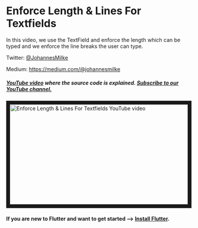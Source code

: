 # Enforce Length & Lines For Textfields
In this video, we use the TextField and enforce the length which can be typed and we enforce the line breaks the user can type.


Twitter: [@JohannesMilke](https://twitter.com/JohannesMilke "Twitter Johannes Milke")

Medium: https://medium.com/@johannesmilke

##### [YouTube video](https://www.youtube.com/watch?v=FxmlU5NnRX8 "Youtube Johannes Milke") where the *source code* is explained. [Subscribe to our YouTube channel.](http://www.youtube.com/channel/UC0FD2apauvegCcsvqIBceLA?sub_confirmation=1 "YouTube Subscribe Johannes Milke")  
<a href="https://www.youtube.com/watch?v=FxmlU5NnRX8&feature=player_embedded
" target="_blank"><img src="http://img.youtube.com/vi/FxmlU5NnRX8/maxresdefault.jpg" 
alt="Enforce Length & Lines For Textfields YouTube video" width="480" height="270" border="10" /></a>

#### If you are new to Flutter and want to get started --> [Install Flutter](https://flutter.io/docs/get-started/install "Install Flutter").